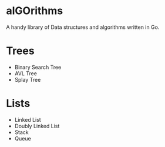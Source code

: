 # alGOrithms

A handy library of Data structures and algorithms written in Go. 

# Trees

- Binary Search Tree
- AVL Tree
- Splay Tree

# Lists

- Linked List
- Doubly Linked List
- Stack
- Queue 
